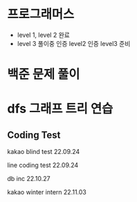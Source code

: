# 프로그래머스
- level 1, level 2 완료
- level 3 풀이중
인증 level2
인증 level3 준비

# 백준 문제 풀이

# dfs 그래프 트리 연습

## Coding Test

kakao blind test 22.09.24
  
line coding test 22.09.24
  
db inc           22.10.27
  
kakao winter intern 22.11.03
